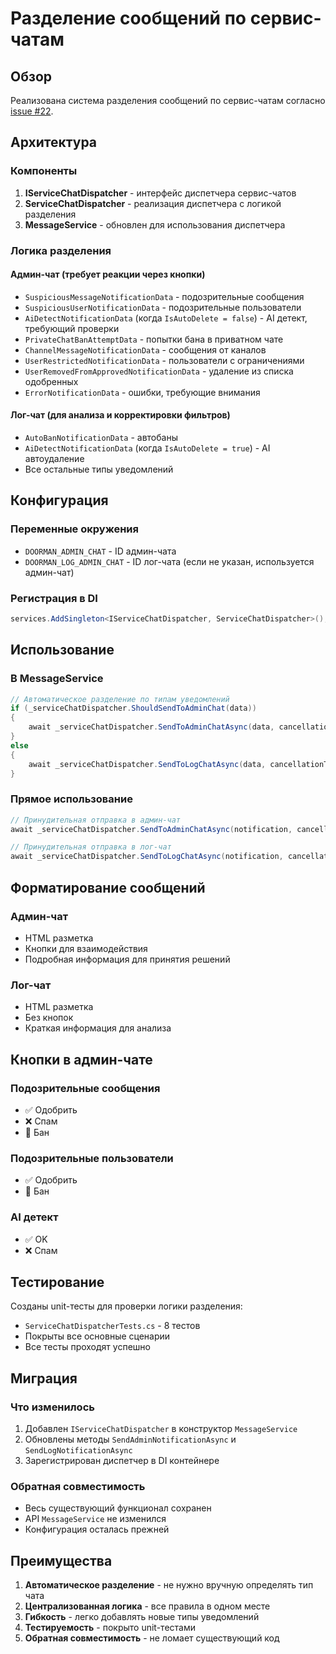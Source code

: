 # Разделение сообщений по сервис-чатам

## Обзор

Реализована система разделения сообщений по сервис-чатам согласно [issue #22](https://github.com/momai/ClubDoorman/issues/22).

## Архитектура

### Компоненты

1. **IServiceChatDispatcher** - интерфейс диспетчера сервис-чатов
2. **ServiceChatDispatcher** - реализация диспетчера с логикой разделения
3. **MessageService** - обновлен для использования диспетчера

### Логика разделения

#### Админ-чат (требует реакции через кнопки)
- `SuspiciousMessageNotificationData` - подозрительные сообщения
- `SuspiciousUserNotificationData` - подозрительные пользователи
- `AiDetectNotificationData` (когда `IsAutoDelete = false`) - AI детект, требующий проверки
- `PrivateChatBanAttemptData` - попытки бана в приватном чате
- `ChannelMessageNotificationData` - сообщения от каналов
- `UserRestrictedNotificationData` - пользователи с ограничениями
- `UserRemovedFromApprovedNotificationData` - удаление из списка одобренных
- `ErrorNotificationData` - ошибки, требующие внимания

#### Лог-чат (для анализа и корректировки фильтров)
- `AutoBanNotificationData` - автобаны
- `AiDetectNotificationData` (когда `IsAutoDelete = true`) - AI автоудаление
- Все остальные типы уведомлений

## Конфигурация

### Переменные окружения
- `DOORMAN_ADMIN_CHAT` - ID админ-чата
- `DOORMAN_LOG_ADMIN_CHAT` - ID лог-чата (если не указан, используется админ-чат)

### Регистрация в DI
```csharp
services.AddSingleton<IServiceChatDispatcher, ServiceChatDispatcher>();
```

## Использование

### В MessageService
```csharp
// Автоматическое разделение по типам уведомлений
if (_serviceChatDispatcher.ShouldSendToAdminChat(data))
{
    await _serviceChatDispatcher.SendToAdminChatAsync(data, cancellationToken);
}
else
{
    await _serviceChatDispatcher.SendToLogChatAsync(data, cancellationToken);
}
```

### Прямое использование
```csharp
// Принудительная отправка в админ-чат
await _serviceChatDispatcher.SendToAdminChatAsync(notification, cancellationToken);

// Принудительная отправка в лог-чат
await _serviceChatDispatcher.SendToLogChatAsync(notification, cancellationToken);
```

## Форматирование сообщений

### Админ-чат
- HTML разметка
- Кнопки для взаимодействия
- Подробная информация для принятия решений

### Лог-чат
- HTML разметка
- Без кнопок
- Краткая информация для анализа

## Кнопки в админ-чате

### Подозрительные сообщения
- ✅ Одобрить
- ❌ Спам
- 🚫 Бан

### Подозрительные пользователи
- ✅ Одобрить
- 🚫 Бан

### AI детект
- ✅ OK
- ❌ Спам

## Тестирование

Созданы unit-тесты для проверки логики разделения:
- `ServiceChatDispatcherTests.cs` - 8 тестов
- Покрыты все основные сценарии
- Все тесты проходят успешно

## Миграция

### Что изменилось
1. Добавлен `IServiceChatDispatcher` в конструктор `MessageService`
2. Обновлены методы `SendAdminNotificationAsync` и `SendLogNotificationAsync`
3. Зарегистрирован диспетчер в DI контейнере

### Обратная совместимость
- Весь существующий функционал сохранен
- API `MessageService` не изменился
- Конфигурация осталась прежней

## Преимущества

1. **Автоматическое разделение** - не нужно вручную определять тип чата
2. **Централизованная логика** - все правила в одном месте
3. **Гибкость** - легко добавлять новые типы уведомлений
4. **Тестируемость** - покрыто unit-тестами
5. **Обратная совместимость** - не ломает существующий код 